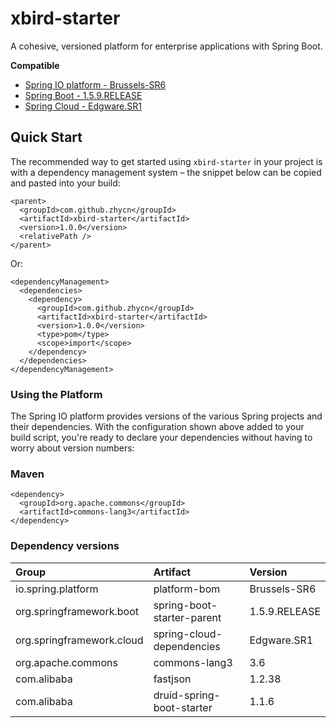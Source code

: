 # xbird-starter

A cohesive, versioned platform for enterprise applications with Spring Boot.

**Compatible**

- [Spring IO platform - Brussels-SR6](http://platform.spring.io/platform/)
- [Spring Boot - 1.5.9.RELEASE](https://projects.spring.io/spring-boot/)
- [Spring Cloud - Edgware.SR1](http://projects.spring.io/spring-cloud/)

## Quick Start

The recommended way to get started using `xbird-starter` in your project is with a dependency management system – the snippet below can be copied and pasted into your build: 

```
<parent>
  <groupId>com.github.zhycn</groupId>
  <artifactId>xbird-starter</artifactId>
  <version>1.0.0</version>
  <relativePath />
</parent>
```

Or: 

```
<dependencyManagement>
  <dependencies>
    <dependency>
      <groupId>com.github.zhycn</groupId>
      <artifactId>xbird-starter</artifactId>
      <version>1.0.0</version>
      <type>pom</type>
      <scope>import</scope>
    </dependency>
  </dependencies>
</dependencyManagement>
```

### Using the Platform

The Spring IO platform provides versions of the various Spring projects and their dependencies. With the configuration shown above added to your build script, you're ready to declare your dependencies without having to worry about version numbers:

### Maven

```
<dependency>
  <groupId>org.apache.commons</groupId>
  <artifactId>commons-lang3</artifactId>
</dependency>
```

### Dependency versions

| Group | Artifact | Version |
|:---|:---|:---|
| io.spring.platform | platform-bom | Brussels-SR6 |
| org.springframework.boot | spring-boot-starter-parent | 1.5.9.RELEASE |
| org.springframework.cloud | spring-cloud-dependencies | Edgware.SR1 |
| org.apache.commons | commons-lang3 | 3.6 |
| com.alibaba | fastjson | 1.2.38 |
| com.alibaba | druid-spring-boot-starter | 1.1.6 |
